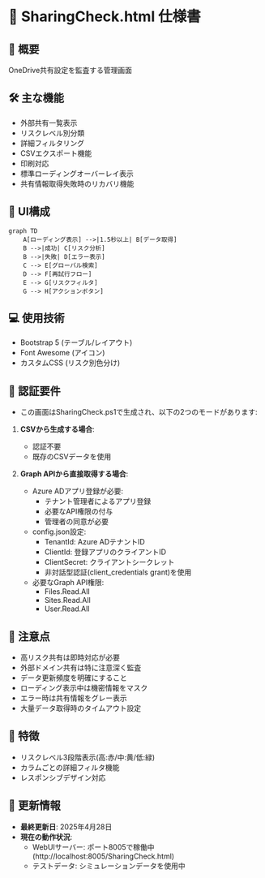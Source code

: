 # 🔗 SharingCheck.html 仕様書

## 🌟 概要
OneDrive共有設定を監査する管理画面

## 🛠️ 主な機能
- 外部共有一覧表示
- リスクレベル別分類
- 詳細フィルタリング
- CSVエクスポート機能
- 印刷対応
- 標準ローディングオーバーレイ表示
- 共有情報取得失敗時のリカバリ機能

## 🎨 UI構成
```mermaid
graph TD
    A[ローディング表示] -->|1.5秒以上| B[データ取得]
    B -->|成功| C[リスク分析]
    B -->|失敗| D[エラー表示]
    C --> E[グローバル検索]
    D --> F[再試行フロー]
    E --> G[リスクフィルタ]
    G --> H[アクションボタン]
```

## 💻 使用技術
- Bootstrap 5 (テーブル/レイアウト)
- Font Awesome (アイコン)
- カスタムCSS (リスク別色分け)

## 🔐 認証要件
- この画面はSharingCheck.ps1で生成され、以下の2つのモードがあります:

1. **CSVから生成する場合**:
   - 認証不要
   - 既存のCSVデータを使用

2. **Graph APIから直接取得する場合**:
   - Azure ADアプリ登録が必要:
     - テナント管理者によるアプリ登録
     - 必要なAPI権限の付与
     - 管理者の同意が必要
   - config.json設定:
     - TenantId: Azure ADテナントID
     - ClientId: 登録アプリのクライアントID
     - ClientSecret: クライアントシークレット
     - 非対話型認証(client_credentials grant)を使用
   - 必要なGraph API権限:
     - Files.Read.All
     - Sites.Read.All
     - User.Read.All

## 🚨 注意点
- 高リスク共有は即時対応が必要
- 外部ドメイン共有は特に注意深く監査
- データ更新頻度を明確にすること
- ローディング表示中は機密情報をマスク
- エラー時は共有情報をグレー表示
- 大量データ取得時のタイムアウト設定

## 🎯 特徴
- リスクレベル3段階表示(高:赤/中:黄/低:緑)
- カラムごとの詳細フィルタ機能
- レスポンシブデザイン対応

## 📅 更新情報
- **最終更新日**: 2025年4月28日
- **現在の動作状況**:
  - WebUIサーバー: ポート8005で稼働中 (http://localhost:8005/SharingCheck.html)
  - テストデータ: シミュレーションデータを使用中
